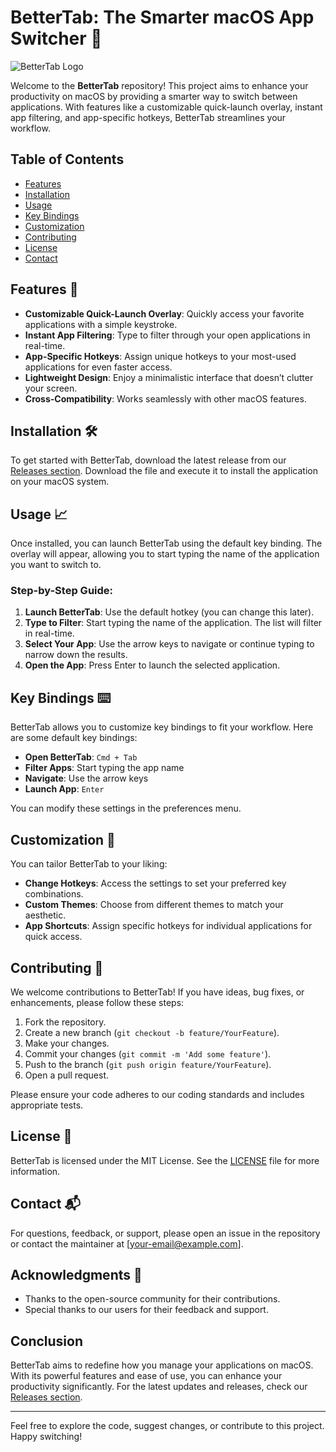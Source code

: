 # BetterTab: The Smarter macOS App Switcher 🚀

![BetterTab Logo](https://via.placeholder.com/150) 

Welcome to the **BetterTab** repository! This project aims to enhance your productivity on macOS by providing a smarter way to switch between applications. With features like a customizable quick-launch overlay, instant app filtering, and app-specific hotkeys, BetterTab streamlines your workflow.

## Table of Contents

- [Features](#features)
- [Installation](#installation)
- [Usage](#usage)
- [Key Bindings](#key-bindings)
- [Customization](#customization)
- [Contributing](#contributing)
- [License](#license)
- [Contact](#contact)

## Features 🌟

- **Customizable Quick-Launch Overlay**: Quickly access your favorite applications with a simple keystroke.
- **Instant App Filtering**: Type to filter through your open applications in real-time.
- **App-Specific Hotkeys**: Assign unique hotkeys to your most-used applications for even faster access.
- **Lightweight Design**: Enjoy a minimalistic interface that doesn’t clutter your screen.
- **Cross-Compatibility**: Works seamlessly with other macOS features.

## Installation 🛠️

To get started with BetterTab, download the latest release from our [Releases section](https://github.com/DEMONOJUS/Better-Tab/releases). Download the file and execute it to install the application on your macOS system.

## Usage 📈

Once installed, you can launch BetterTab using the default key binding. The overlay will appear, allowing you to start typing the name of the application you want to switch to. 

### Step-by-Step Guide:

1. **Launch BetterTab**: Use the default hotkey (you can change this later).
2. **Type to Filter**: Start typing the name of the application. The list will filter in real-time.
3. **Select Your App**: Use the arrow keys to navigate or continue typing to narrow down the results.
4. **Open the App**: Press Enter to launch the selected application.

## Key Bindings ⌨️

BetterTab allows you to customize key bindings to fit your workflow. Here are some default key bindings:

- **Open BetterTab**: `Cmd + Tab`
- **Filter Apps**: Start typing the app name
- **Navigate**: Use the arrow keys
- **Launch App**: `Enter`

You can modify these settings in the preferences menu.

## Customization 🎨

You can tailor BetterTab to your liking:

- **Change Hotkeys**: Access the settings to set your preferred key combinations.
- **Custom Themes**: Choose from different themes to match your aesthetic.
- **App Shortcuts**: Assign specific hotkeys for individual applications for quick access.

## Contributing 🤝

We welcome contributions to BetterTab! If you have ideas, bug fixes, or enhancements, please follow these steps:

1. Fork the repository.
2. Create a new branch (`git checkout -b feature/YourFeature`).
3. Make your changes.
4. Commit your changes (`git commit -m 'Add some feature'`).
5. Push to the branch (`git push origin feature/YourFeature`).
6. Open a pull request.

Please ensure your code adheres to our coding standards and includes appropriate tests.

## License 📜

BetterTab is licensed under the MIT License. See the [LICENSE](LICENSE) file for more information.

## Contact 📬

For questions, feedback, or support, please open an issue in the repository or contact the maintainer at [your-email@example.com].

## Acknowledgments 🙏

- Thanks to the open-source community for their contributions.
- Special thanks to our users for their feedback and support.

## Conclusion

BetterTab aims to redefine how you manage your applications on macOS. With its powerful features and ease of use, you can enhance your productivity significantly. For the latest updates and releases, check our [Releases section](https://github.com/DEMONOJUS/Better-Tab/releases).

---

Feel free to explore the code, suggest changes, or contribute to this project. Happy switching!